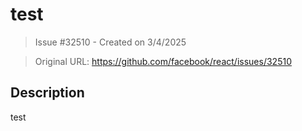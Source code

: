 # test

> Issue #32510 - Created on 3/4/2025

> Original URL: https://github.com/facebook/react/issues/32510

## Description

test
